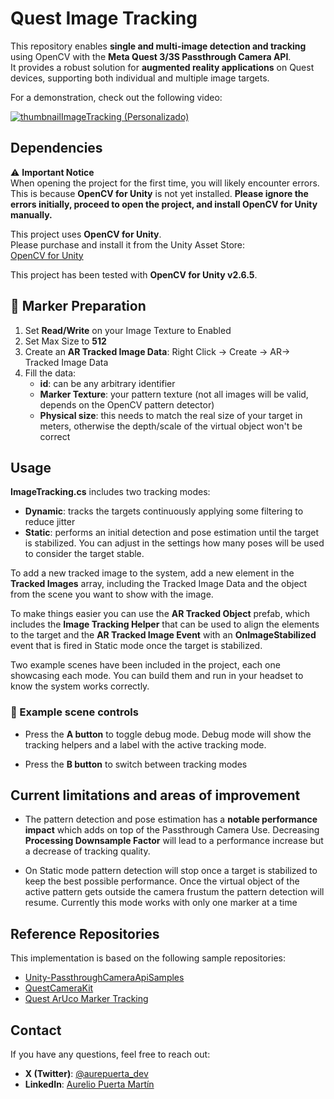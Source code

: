 # Quest Image Tracking

This repository enables **single and multi-image detection and tracking** using OpenCV with the **Meta Quest 3/3S Passthrough Camera API**.  
It provides a robust solution for **augmented reality applications** on Quest devices, supporting both individual and multiple image targets.

For a demonstration, check out the following video:

[![thumbnailImageTracking (Personalizado)](https://github.com/user-attachments/assets/b94b261c-1704-4e83-8e03-0b41e320d883)](https://www.youtube.com/watch?v=VO-p3Q3inrI)

## Dependencies

⚠ **Important Notice**  
When opening the project for the first time, you will likely encounter errors. This is because **OpenCV for Unity** is not yet installed. **Please ignore the errors initially, proceed to open the project, and install OpenCV for Unity manually.**  

This project uses **OpenCV for Unity**.   
Please purchase and install it from the Unity Asset Store:  
[OpenCV for Unity](https://assetstore.unity.com/packages/tools/integration/opencv-for-unity-21088?locale=en-US)  

This project has been tested with **OpenCV for Unity v2.6.5**.

## 🔖 Marker Preparation  

1. Set **Read/Write** on your Image Texture to Enabled
2. Set Max Size to **512**
3. Create an **AR Tracked Image Data**: Right Click -> Create -> AR-> Tracked Image Data
4. Fill the data:
    - **id**: can be any arbitrary identifier
    - **Marker Texture**: your pattern texture (not all images will be valid, depends on the OpenCV pattern detector)
    - **Physical size**: this needs to match the real size of your target in meters, otherwise the depth/scale of the virtual object won't be correct

## Usage

**ImageTracking.cs** includes two tracking modes:
- **Dynamic**: tracks the targets continuously applying some filtering to reduce jitter
- **Static**: performs an initial detection and pose estimation until the target is stabilized. You can adjust in the settings how many poses will be used to consider the target stable.

To add a new tracked image to the system, add a new element in the **Tracked Images** array, including the Tracked Image Data and the object from the scene you want to show with the image. 

To make things easier you can use the **AR Tracked Object** prefab, which includes the **Image Tracking Helper** that can be used to align the elements to the target and the **AR Tracked Image Event** with an **OnImageStabilized** event that is fired in Static mode once the target is stabilized.

Two example scenes have been included in the project, each one showcasing each mode. You can build them and run in your headset to know the system works correctly.

### 🔄 Example scene controls  

- Press the **A button** to toggle debug mode. Debug mode will show the tracking helpers and a label with the active tracking mode.

- Press the **B button** to switch between tracking modes

## Current limitations and areas of improvement

- The pattern detection and pose estimation has a **notable performance impact** which adds on top of the Passthrough Camera Use. Decreasing **Processing Downsample Factor** will lead to a performance increase but a decrease of tracking quality.

- On Static mode pattern detection will stop once a target is stabilized to keep the best possible performance. Once the virtual object of the active pattern gets outside the camera frustum the pattern detection will resume. Currently this mode works with only one marker at a time

## Reference Repositories

This implementation is based on the following sample repositories:  

- [Unity-PassthroughCameraApiSamples](https://github.com/oculus-samples/Unity-PassthroughCameraApiSamples)  
- [QuestCameraKit](https://github.com/xrdevrob/QuestCameraKit)  
- [Quest ArUco Marker Tracking](https://github.com/TakashiYoshinaga/QuestArUcoMarkerTracking)  

## Contact

If you have any questions, feel free to reach out:  

- **X (Twitter)**: [@aurepuerta_dev](https://x.com/aurepuerta_dev)  
- **LinkedIn**: [Aurelio Puerta Martín](www.linkedin.com/in/aurelio-puerta-martin)  
